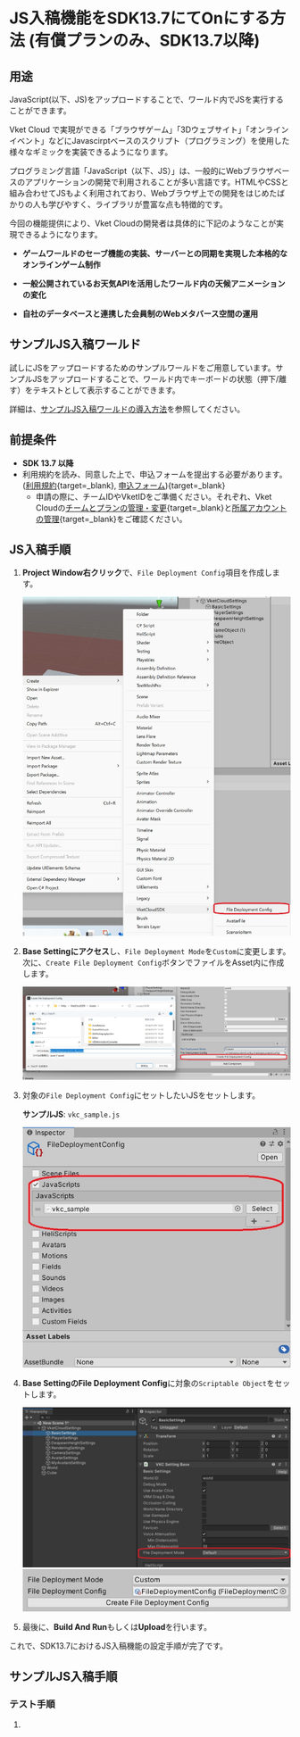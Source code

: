 # JS入稿機能をSDK13.7にてOnにする方法 (有償プランのみ、SDK13.7以降)

## 用途

JavaScript(以下、JS)をアップロードすることで、ワールド内でJSを実行することができます。

Vket Cloud で実現ができる「ブラウザゲーム」「3Dウェブサイト」「オンラインイベント」などにJavascirptベースのスクリプト（プログラミング）を使用した様々なギミックを実装できるようになります。

プログラミング言語「JavaScript（以下、JS）」は、一般的にWebブラウザベースのアプリケーションの開発で利用されることが多い言語です。HTMLやCSSと組み合わせてJSもよく利用されており、Webブラウザ上での開発をはじめたばかりの人も学びやすく、ライブラリが豊富な点も特徴的です。

今回の機能提供により、Vket Cloudの開発者は具体的に下記のようなことが実現できるようになります。

- **ゲームワールドのセーブ機能の実装、サーバーとの同期を実現した本格的なオンラインゲーム制作**

- **一般公開されているお天気APIを活用したワールド内の天候アニメーションの変化**

- **自社のデータベースと連携した会員制のWebメタバース空間の運用**

## サンプルJS入稿ワールド

試しにJSをアップロードするためのサンプルワールドをご用意しています。サンプルJSをアップロードすることで、ワールド内でキーボードの状態（押下/離す）をテキストとして表示することができます。

詳細は、[サンプルJS入稿ワールドの導入方法](https://vrhikky.github.io/VketCloudSDK_Documents/13.7/WorldMakingGuide/JsUpload_Sample.html)を参照してください。

## 前提条件

- **SDK 13.7 以降**
- 利用規約を読み、同意した上で、申込フォームを提出する必要があります。([利用規約](https://account.vket.com/terms?locale=ja#vket-cloud){target=_blank}, [申込フォーム](https://forms.gle/4iUWipYhWMYCgsds7)){target=_blank}
   - 申請の際に、チームIDやVketIDをご準備ください。それぞれ、Vket Cloudの[チームとプランの管理・変更](https://cloud.vket.com/account/admin/team){target=_blank}と[所属アカウントの管理](https://cloud.vket.com/account/admin/member){target=_blank}をご確認ください。

## JS入稿手順
1. **Project Window右クリック**で、`File Deployment Config`項目を作成します。

   ![File Deployment Configの作成](img/JsUpload_1.jpg)

2. **Base Settingにアクセス**し、`File Deployment Mode`を`Custom`に変更します。次に、`Create File Deployment Config`ボタンでファイルをAsset内に作成します。

   ![File Deployment Modeの設定](img/JsUpload_2.jpg)

3. 対象の`File Deployment Config`にセットしたいJSをセットします。

   **サンプルJS**: `vkc_sample.js`

   ![JSのセット](img/JsUpload_3.jpg)

4. **Base SettingのFile Deployment Config**に対象の`Scriptable Object`をセットします。

   ![Scriptable Objectのセット](img/JsUpload_4.jpg)
   ![Scriptable Objectのセット](img/JsUpload_5.jpg)

5. 最後に、**Build And Run**もしくは**Upload**を行います。

これで、SDK13.7におけるJS入稿機能の設定手順が完了です。


## サンプルJS入稿手順
### テスト手順

1. 